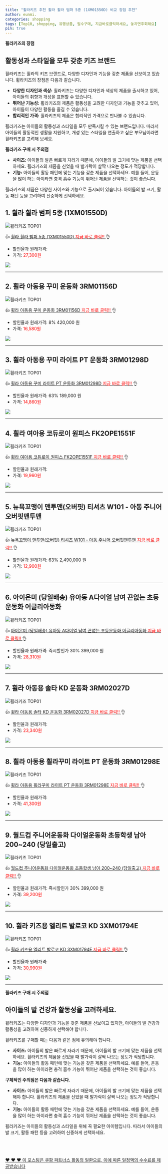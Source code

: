 ```yaml
---
title: "휠라키즈 추천 휠라 휠라 범퍼 5종 (1XM01550D) 비교 장점 추천"
author: eunmi.
categories: shopping
tags: [Top10, shopping, 유행상품, 필수구매, 지금바로클릭하세요, 놓치면후회해요]
pin: true
---
```

**휠라키즈의 장점**

<h2>활동성과 스타일을 모두 갖춘 키즈 브랜드</h2>

휠라키즈는 휠라의 키즈 브랜드로, 다양한 디자인과 기능을 갖춘 제품을 선보이고 있습니다. 휠라키즈의 장점은 다음과 같습니다.

* **다양한 디자인과 색상:** 휠라키즈는 다양한 디자인과 색상의 제품을 출시하고 있어, 아이들의 취향과 개성을 표현할 수 있습니다.
* **뛰어난 기능성:** 휠라키즈의 제품은 활동성을 고려한 디자인과 기능을 갖추고 있어, 아이들이 다양한 활동을 즐길 수 있습니다.
* **합리적인 가격:** 휠라키즈의 제품은 합리적인 가격으로 만나볼 수 있습니다.

휠라키즈는 아이들의 활동성과 스타일을 모두 만족시킬 수 있는 브랜드입니다. 따라서 아이들의 활동적인 생활을 지원하고, 개성 있는 스타일을 연출하고 싶은 부모님이라면 휠라키즈를 고려해 보세요.

**휠라키즈 구매 시 주의점**

* **사이즈:** 아이들의 발은 빠르게 자라기 때문에, 아이들의 발 크기에 맞는 제품을 선택하세요. 휠라키즈의 제품을 신었을 때 발가락이 살짝 나오는 정도가 적당합니다.
* **기능:** 아이들의 활동 패턴에 맞는 기능을 갖춘 제품을 선택하세요. 예를 들어, 운동을 많이 하는 아이라면 충격 흡수 기능이 뛰어난 제품을 선택하는 것이 좋습니다.

휠라키즈의 제품은 다양한 사이즈와 기능으로 출시되어 있습니다. 아이들의 발 크기, 활동 패턴 등을 고려하여 신중하게 선택하세요.

   

## 1. 휠라 휠라 범퍼 5종 (1XM01550D)

![휠라키즈 TOP01](https://thumbnail8.coupangcdn.com/thumbnails/remote/230x230ex/image/vendor_inventory/18d7/038b6d2f2a2ea7c01b288f99d920db2007ce91e7df7e6db26740ca295c7a.jpg)


👍 [휠라 휠라 범퍼 5종 (1XM01550D) <font color=red> 지금 바로 클릭!! </font> ](https://link.coupang.com/re/AFFSDP?lptag=AF3617701&subid=GithubCoopas&pageKey=7228270245&traceid=V0-153&itemId=18334658491&vendorItemId=85487764474) 👌 


- 할인율과 원래가격: 
- 가격: <span style='color:red'>27,300원</span>

[![](/discount_price.png)](https://link.coupang.com/re/AFFSDP?lptag=AF3617701&subid=GithubCoopas&pageKey=7228270245&traceid=V0-153&itemId=18334658491&vendorItemId=85487764474)

---


   

## 2. 휠라 아동용 꾸미 운동화 3RM01156D

![휠라키즈 TOP01](https://thumbnail8.coupangcdn.com/thumbnails/remote/230x230ex/image/rs_quotation_api/obln6p25/0714b941d5984fbfbf02a9cb63933816.jpg)


👍 [휠라 아동용 꾸미 운동화 3RM01156D <font color=red> 지금 바로 클릭!! </font> ](https://link.coupang.com/re/AFFSDP?lptag=AF3617701&subid=GithubCoopas&pageKey=4841307775&traceid=V0-153&itemId=6257151521&vendorItemId=73453010438) 👌 


- 할인율과 원래가격: 8%  420,000   원
- 가격: <span style='color:red'>16,580원</span>

[![](/discount_price.png)](https://link.coupang.com/re/AFFSDP?lptag=AF3617701&subid=GithubCoopas&pageKey=4841307775&traceid=V0-153&itemId=6257151521&vendorItemId=73453010438)

---


   

## 3. 휠라 아동용 꾸미 라이트 PT 운동화 3RM01298D

![휠라키즈 TOP01](https://thumbnail8.coupangcdn.com/thumbnails/remote/230x230ex/image/rs_quotation_api/h0ui1gw5/1b42f432d4d249e1a19fa22a4225d101.jpg)


👍 [휠라 아동용 꾸미 라이트 PT 운동화 3RM01298D <font color=red> 지금 바로 클릭!! </font> ](https://link.coupang.com/re/AFFSDP?lptag=AF3617701&subid=GithubCoopas&pageKey=4841307084&traceid=V0-153&itemId=11710181513&vendorItemId=78984355907) 👌 


- 할인율과 원래가격: 63%  189,000   원
- 가격: <span style='color:red'>14,860원</span>

[![](/discount_price.png)](https://link.coupang.com/re/AFFSDP?lptag=AF3617701&subid=GithubCoopas&pageKey=4841307084&traceid=V0-153&itemId=11710181513&vendorItemId=78984355907)

---


   

## 4. 휠라 여아용 코듀로이 원피스 FK2OPE1551F

![휠라키즈 TOP01](https://thumbnail8.coupangcdn.com/thumbnails/remote/230x230ex/image/rs_quotation_api/4xvv266z/c1189ba201ec4d4184471db95a6bbbd4.jpg)


👍 [휠라 여아용 코듀로이 원피스 FK2OPE1551F <font color=red> 지금 바로 클릭!! </font> ](https://link.coupang.com/re/AFFSDP?lptag=AF3617701&subid=GithubCoopas&pageKey=6290901399&traceid=V0-153&itemId=12961589866&vendorItemId=80225749259) 👌 


- 할인율과 원래가격: 
- 가격: <span style='color:red'>19,960원</span>

[![](/discount_price.png)](https://link.coupang.com/re/AFFSDP?lptag=AF3617701&subid=GithubCoopas&pageKey=6290901399&traceid=V0-153&itemId=12961589866&vendorItemId=80225749259)

---


   

## 5. 뉴욕꼬맹이 맨투맨(오버핏) 티셔츠 W101 - 아동 주니어 오버핏맨투맨

![휠라키즈 TOP01](https://thumbnail6.coupangcdn.com/thumbnails/remote/230x230ex/image/vendor_inventory/3323/7a345a7378702d73c93abc1071ca16e7a1e4afd3651f63c6d7e7fd8ae10d.jpg)


👍 [뉴욕꼬맹이 맨투맨(오버핏) 티셔츠 W101 - 아동 주니어 오버핏맨투맨 <font color=red> 지금 바로 클릭!! </font> ](https://link.coupang.com/re/AFFSDP?lptag=AF3617701&subid=GithubCoopas&pageKey=7563253481&traceid=V0-153&itemId=19930564048&vendorItemId=87030113940) 👌 


- 할인율과 원래가격: 63%  2,490,000   원
- 가격: <span style='color:red'>12,900원</span>

[![](/discount_price.png)](https://link.coupang.com/re/AFFSDP?lptag=AF3617701&subid=GithubCoopas&pageKey=7563253481&traceid=V0-153&itemId=19930564048&vendorItemId=87030113940)

---


   

## 6. 아이온미 (당일배송) 유아동 A다이얼 남여 끈없는 초등운동화 어글리아동화

![휠라키즈 TOP01](https://thumbnail10.coupangcdn.com/thumbnails/remote/230x230ex/image/vendor_inventory/0a1a/a3551019d0faa2d36898cb6b8b584276a1f42c78e1edb6b114424767ad72.jpg)


👍 [아이온미 (당일배송) 유아동 A다이얼 남여 끈없는 초등운동화 어글리아동화 <font color=red> 지금 바로 클릭!! </font> ](https://link.coupang.com/re/AFFSDP?lptag=AF3617701&subid=GithubCoopas&pageKey=7247409439&traceid=V0-153&itemId=18599021695&vendorItemId=87051082452) 👌 


- 할인율과 원래가격: 즉시할인가 30%  399,000   원
- 가격: <span style='color:red'>28,310원</span>

[![](/discount_price.png)](https://link.coupang.com/re/AFFSDP?lptag=AF3617701&subid=GithubCoopas&pageKey=7247409439&traceid=V0-153&itemId=18599021695&vendorItemId=87051082452)

---


   

## 7. 휠라 아동용 솔타 KD 운동화 3RM02027D

![휠라키즈 TOP01](https://thumbnail6.coupangcdn.com/thumbnails/remote/230x230ex/image/rs_quotation_api/iobdn98i/2f89b9dadce84341b8a1cfa9e5a6072f.jpg)


👍 [휠라 아동용 솔타 KD 운동화 3RM02027D <font color=red> 지금 바로 클릭!! </font> ](https://link.coupang.com/re/AFFSDP?lptag=AF3617701&subid=GithubCoopas&pageKey=6233035033&traceid=V0-153&itemId=12585528339&vendorItemId=79853511550) 👌 


- 할인율과 원래가격: 
- 가격: <span style='color:red'>23,340원</span>

[![](/discount_price.png)](https://link.coupang.com/re/AFFSDP?lptag=AF3617701&subid=GithubCoopas&pageKey=6233035033&traceid=V0-153&itemId=12585528339&vendorItemId=79853511550)

---


   

## 8. 휠라 아동용 휠라꾸미 라이트 PT 운동화 3RM01298E

![휠라키즈 TOP01](https://thumbnail9.coupangcdn.com/thumbnails/remote/230x230ex/image/retail/images/1761490893063803-7ff58cfc-cc31-4af7-ba91-3213ce5138af.jpg)


👍 [휠라 아동용 휠라꾸미 라이트 PT 운동화 3RM01298E <font color=red> 지금 바로 클릭!! </font> ](https://link.coupang.com/re/AFFSDP?lptag=AF3617701&subid=GithubCoopas&pageKey=6359828692&traceid=V0-153&itemId=13227724779&vendorItemId=80485871166) 👌 


- 할인율과 원래가격: 
- 가격: <span style='color:red'>41,300원</span>

[![](/discount_price.png)](https://link.coupang.com/re/AFFSDP?lptag=AF3617701&subid=GithubCoopas&pageKey=6359828692&traceid=V0-153&itemId=13227724779&vendorItemId=80485871166)

---


   

## 9. 월드컵 주니어운동화 다이얼운동화 초등학생 남아 200~240 (당일출고)

![휠라키즈 TOP01](https://thumbnail8.coupangcdn.com/thumbnails/remote/230x230ex/image/vendor_inventory/70c4/683847588d535fe79809efa30497817b0257008e109877c46956f6909d5b.jpg)


👍 [월드컵 주니어운동화 다이얼운동화 초등학생 남아 200~240 (당일출고) <font color=red> 지금 바로 클릭!! </font> ](https://link.coupang.com/re/AFFSDP?lptag=AF3617701&subid=GithubCoopas&pageKey=7291854831&traceid=V0-153&itemId=18639339569&vendorItemId=76829789816) 👌 


- 할인율과 원래가격: 즉시할인가 30%  399,000   원
- 가격: <span style='color:red'>39,200원</span>

[![](/discount_price.png)](https://link.coupang.com/re/AFFSDP?lptag=AF3617701&subid=GithubCoopas&pageKey=7291854831&traceid=V0-153&itemId=18639339569&vendorItemId=76829789816)

---


   

## 10. 휠라 키즈용 엘리트 발로코 KD 3XM01794E

![휠라키즈 TOP01](https://thumbnail7.coupangcdn.com/thumbnails/remote/230x230ex/image/retail/images/3418748614354238-fd61a29f-a83d-4e23-aa82-abdc41de5002.jpg)


👍 [휠라 키즈용 엘리트 발로코 KD 3XM01794E <font color=red> 지금 바로 클릭!! </font> ](https://link.coupang.com/re/AFFSDP?lptag=AF3617701&subid=GithubCoopas&pageKey=6489051993&traceid=V0-153&itemId=14237688615&vendorItemId=81482920311) 👌 


- 할인율과 원래가격: 
- 가격: <span style='color:red'>30,990원</span>

[![](/discount_price.png)](https://link.coupang.com/re/AFFSDP?lptag=AF3617701&subid=GithubCoopas&pageKey=6489051993&traceid=V0-153&itemId=14237688615&vendorItemId=81482920311)

---
**휠라키즈 구매 시 주의점**

<h2>아이들의 발 건강과 활동성을 고려하세요.</h2>

휠라키즈는 다양한 디자인과 기능을 갖춘 제품을 선보이고 있지만, 아이들의 발 건강과 활동성을 고려하여 신중하게 선택해야 합니다.

휠라키즈를 구매할 때는 다음과 같은 점에 유의해야 합니다.

* **사이즈:** 아이들의 발은 빠르게 자라기 때문에, 아이들의 발 크기에 맞는 제품을 선택하세요. 휠라키즈의 제품을 신었을 때 발가락이 살짝 나오는 정도가 적당합니다.
* **기능:** 아이들의 활동 패턴에 맞는 기능을 갖춘 제품을 선택하세요. 예를 들어, 운동을 많이 하는 아이라면 충격 흡수 기능이 뛰어난 제품을 선택하는 것이 좋습니다.

**구체적인 주의점은 다음과 같습니다.**

* **사이즈:** 아이들의 발은 빠르게 자라기 때문에, 아이들의 발 크기에 맞는 제품을 선택해야 합니다. 휠라키즈의 제품을 신었을 때 발가락이 살짝 나오는 정도가 적당합니다.
* **기능:** 아이들의 활동 패턴에 맞는 기능을 갖춘 제품을 선택하세요. 예를 들어, 운동을 많이 하는 아이라면 충격 흡수 기능이 뛰어난 제품을 선택하는 것이 좋습니다.

휠라키즈는 아이들의 활동성과 스타일을 위해 꼭 필요한 아이템입니다. 따라서 아이들의 발 크기, 활동 패턴 등을 고려하여 신중하게 선택하세요.<br><br><br><br><br> [ ❤ ❤ ❤ 이 포스팅은 쿠팡 파트너스 활동의 일환으로, 이에 따른 일정액의 수수료를 제공받습니다](https://link.coupang.com/a/bcEFyh)
